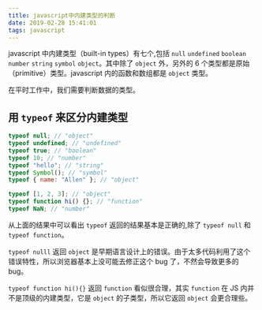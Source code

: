 ```yaml
---
title: javascript中内建类型的判断
date: 2019-02-28 15:41:01
tags: javascript
---
```


javascript 中内建类型（built-in types）有七个,包括 `null` `undefined` `boolean` `number` `string` `symbol` `object`。其中除了 `object` 外，另外的 6 个类型都是原始（primitive）类型。javascript 内的函数和数组都是 `object` 类型。

在平时工作中，我们需要判断数据的类型。

## 用 `typeof` 来区分内建类型

```javascript
typeof null; // "object"
typeof undefined; // "undefined"
typeof true; // "boolean"
typeof 10; // "number"
typeof "hello"; // "string"
typeof Symbol(); // "symbol"
typeof { name: "Allen" }; // "object"

typeof [1, 2, 3]; // "object"
typeof function hi() {}; // "function"
typeof NaN; // "number"
```

从上面的结果中可以看出 `typeof` 返回的结果基本是正确的,除了 `typeof null` 和 `typeof function`。

`typeof nulll` 返回 `object` 是早期语言设计上的错误。由于太多代码利用了这个错误特性，所以浏览器基本上没可能去修正这个 bug 了，不然会导致更多的 bug。

`typeof function hi(){}` 返回 `function` 看似很合理，其实 `function` 在 JS 内并不是顶级的内建类型，它是 `object` 的子类型，所以它返回 `object` 会更合理些。

